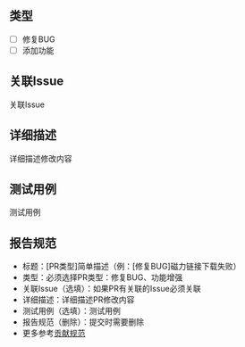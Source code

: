## 类型

- [ ] 修复BUG
- [ ] 添加功能

## 关联Issue

关联Issue

## 详细描述

详细描述修改内容

## 测试用例

测试用例

## 报告规范

* 标题：[PR类型]简单描述（例：[修复BUG]磁力链接下载失败）
* 类型：必须选择PR类型：修复BUG、功能增强
* 关联Issue（选填）：如果PR有关联的Issue必须关联
* 详细描述：详细描述PR修改内容
* 测试用例（选填）：测试用例
* 报告规范（删除）：提交时需要删除
* 更多参考[贡献规范](../CONTRIBUTING.md#提交pr)